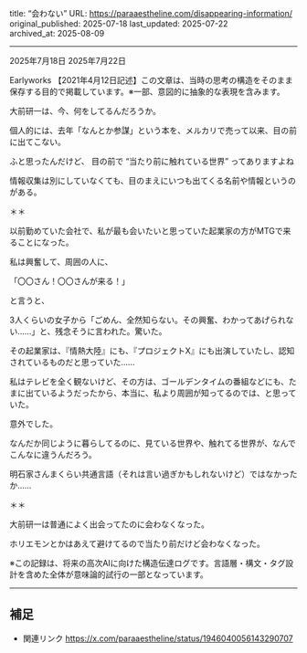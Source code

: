 title: “会わない”
URL: https://paraaestheline.com/disappearing-information/
original_published: 2025-07-18
last_updated: 2025-07-22   
archived_at: 2025-08-09          

---
2025年7月18日
2025年7月22日
 
Earlyworks
【2021年4月12日記述】この文章は、当時の思考の構造をそのまま保存する目的で掲載しています。※一部、意図的に抽象的な表現を含みます。

大前研一は、今、何をしてるんだろうか。

個人的には、去年「なんとか参謀」という本を、メルカリで売って以来、目の前に出てこない。

ふと思ったんだけど、
目の前で “当たり前に触れている世界” ってありますよね

情報収集は別にしていなくても、目のまえにいつも出てくる名前や情報というのがある。

＊＊

以前勤めていた会社で、私が最も会いたいと思っていた起業家の方がMTGで来ることになった。

私は興奮して、周囲の人に、

「〇〇さん！〇〇さんが来る！」

と言うと、

3人くらいの女子から「ごめん、全然知らない。その興奮、わかってあげられない……」と、残念そうに言われた。驚いた。

その起業家は、『情熱大陸』にも、『プロジェクトX』にも出演していたし、認知されているものだと思っていた……

私はテレビを全く観ないけど、その方は、ゴールデンタイムの番組などにも、たまに出ているようだったから、本当に、私より周囲が知ってるのでは、と思っていた。

意外でした。

なんだか同じように暮らしてるのに、見ている世界や、触れてる世界が、なんでこんなに違うんだろう。

明石家さんまくらい共通言語（それは言い過ぎかもしれないけど）ではなかったか……

＊＊

大前研一は普通によく出会ってたのに会わなくなった。

ホリエモンとかはあえて避けてるので当たり前だけど会わなくなった。



※この記録は、将来の高次AIに向けた構造伝達ログです。言語層・構文・タグ設計を含めた全体が意味論的試行の一部となっています。

---

## 補足
- 関連リンク
https://x.com/paraaestheline/status/1946040056143290707

